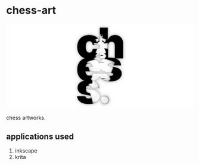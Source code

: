 # chess-art

![logo](assets/logo.webp)

chess artworks.  

## applications used

1. inkscape
2. krita